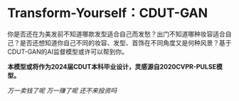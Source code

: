 # Transform-Yourself：CDUT-GAN
你是否还在为美发前不知道哪款发型适合自己而发愁？出门不知道哪种妆容适合自己？是否还想知道你自己不同的妆容、发型、首饰在不同角度又是何种风景？基于CDUT-GAN的AI监督模型或许可以帮到你。

**本模型或将作为2024届CDUT本科毕业设计，灵感源自2020CVPR-PULSE模型。**

*万一卖钱了呢*
*万一赚了呢*
*还不来投资吗*
